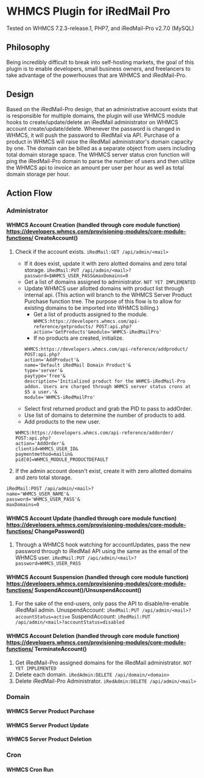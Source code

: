 # WHMCS Plugin for iRedMail Pro
Tested on WHMCS 7.2.3-release.1, PHP7, and iRedMail-Pro v2.7.0 (MySQL)

## Philosophy
Being incredibly difficult to break into self-hosting markets, the goal of this plugin is to enable developers, small business owners, and freelancers to take advantage of the powerhouses that are WHMCS and iRedMail-Pro.

## Design
Based on the iRedMail-Pro design, that an administrative account exists that is responsible for multiple domains, the plugin will use WHMCS module hooks to create/update/delete an iRedMail administrator on WHMCS account create/update/delete. Whenever the password is changed in WHMCS, it will push the password to iRedMail via API.
Purchase of a product in WHMCS will raise the iRedMail administrator's domain capacity by one. The domain can be billed as a separate object from users including total domain storage space.
The WHMCS server status cron function will ping the iRedMail-Pro domain to parse the number of users and then utilize the WHMCS api to invoice an amount per user per hour as well as total domain storage per hour.

## Action Flow
### Administrator
#### WHMCS Account Creation (handled through core module function) https://developers.whmcs.com/provisioning-modules/core-module-functions/ CreateAccount()
    
1. Check if the account exists. `iRedMail:GET /api/admin/<mail>`
    * If it does exist, update it with zero alotted domains and zero total storage. `iRedMail:PUT /api/admin/<mail>?password=$WHMCS_USER_PASS&maxDomains=0`
    * Get a list of domains assigned to administrator. `NOT YET IMPLEMENTED`
    * Update WHMCS user allotted domains with product list through internal api. (This action will branch to the WHMCS Server Product Purchase function tree. The purpose of this flow is to allow for existing domains to be imported into WHMCS billing.)
        * Get a list of products assigned to the module. `WHMCS:https://developers.whmcs.com/api-reference/getproducts/ POST:api.php?action='GetProducts'&module='WHMCS-iRedMailPro'`
        * If no products are created, initialize.
        ```
        WHMCS:https://developers.whmcs.com/api-reference/addproduct/
        POST:api.php?
        action='AddProduct'&
        name='Default iRedMail Domain Product'&
        type='server'&
        paytype='free'&
        description='Initialized product for the WHMCS-iRedMail-Pro addon. Users are charged through WHMCS server status crons at $5 a user.'&
        module='WHMCS-iRedMailPro'
        ```
    * Select first returned product and grab the PID to pass to addOrder.
    * Use list of domains to determine the number of products to add.
    * Add products to the new user.
    ```
    WHMCS:https://developers.whmcs.com/api-reference/addorder/
    POST:api.php?
    action='AddOrder'&
    clientid=WHMCS_USER_ID&
    paymentmethod=mailin&
    pid[0]=WHMCS_MODULE_PRODUCTDEFAULT
    ```
    
2. If the admin account doesn't exist, create it with zero allotted domains and zero total storage.
```
iRedMail:POST /api/admin/<mail>?
name='WHMCS_USER_NAME'&
password='WHMCS_USER_PASS'&
maxDomains=0
```

#### WHMCS Account Update (handled through core module function) https://developers.whmcs.com/provisioning-modules/core-module-functions/ ChangePassword()
1. Through a WHMCS hook watching for accountUpdates, pass the new password through to iRedMail API using the same <mail> as the email of the WHMCS user.
`iRedMail:PUT /api/admin/<mail>?password=WHMCS_USER_PASS`

#### WHMCS Account Suspension (handled through core module function) https://developers.whmcs.com/provisioning-modules/core-module-functions/ SuspendAccount()/UnsuspendAccount()
1. For the sake of the end-users, only pass the API to disable/re-enable iRedMail admin.
UnuspendAccount: `iRedMail:PUT /api/admin/<mail>?accountStatus=active`
SuspendAccount: `iRedMail:PUT /api/admin/<mail>?accountStatus=disabled`

#### WHMCS Account Deletion (handled through core module function) https://developers.whmcs.com/provisioning-modules/core-module-functions/ TerminateAccount()
1. Get iRedMail-Pro assigned domains for the iRedMail administrator. `NOT YET IMPLEMENTED`
2. Delete each domain. `iRedAdmin:DELETE /api/domain/<domain>`
3. Delete iRedMail-Pro Administrator. `iRedAdmin:DELETE /api/admin/<mail>`


### Domain
#### WHMCS Server Product Purchase

#### WHMCS Server Product Update

#### WHMCS Server Product Deletion


### Cron
#### WHMCS Cron Run
